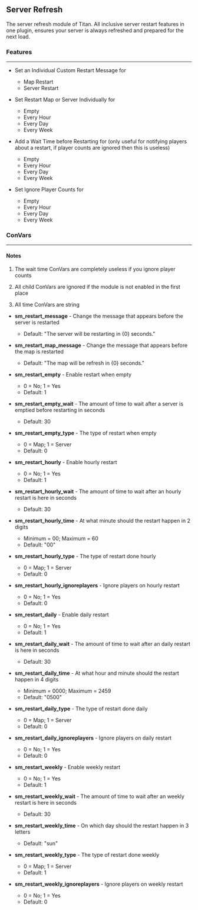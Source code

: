 Server Refresh
---
The server refresh module of Titan. All inclusive server restart features in one plugin, ensures your server is always refreshed and prepared for the next load.

### Features
---
- Set an Individual Custom Restart Message for
  - Map Restart
  - Server Restart
  
- Set Restart Map or Server Individually for
  - Empty
  - Every Hour
  - Every Day
  - Every Week
  
- Add a Wait Time before Restarting for (only useful for notifying players about a restart, if player counts are ignored then this is useless)
  - Empty
  - Every Hour
  - Every Day
  - Every Week
  
- Set Ignore Player Counts for
  - Empty
  - Every Hour
  - Every Day
  - Every Week
  
### ConVars
---
#### Notes
1. The wait time ConVars are completely useless if you ignore player counts

2. All child ConVars are ignored if the module is not enabled in the first place

3. All time ConVars are string

- **sm_restart_message** - Change the message that appears before the server is restarted
  - Default: "The server will be restarting in {0} seconds."
  
- **sm_restart_map_message** - Change the message that appears before the map is restarted
  - Default: "The map will be refresh in {0} seconds."
  
- **sm_restart_empty** - Enable restart when empty
  - 0 = No; 1 = Yes
  - Default: 1
  
- **sm_restart_empty_wait** - The amount of time to wait after a server is emptied before restarting in seconds
  - Default: 30
  
- **sm_restart_empty_type** - The type of restart when empty
  - 0 = Map; 1 = Server
  - Default: 0
  
- **sm_restart_hourly** - Enable hourly restart
  - 0 = No; 1 = Yes
  - Default: 1
  
- **sm_restart_hourly_wait** - The amount of time to wait after an hourly restart is here in seconds
  - Default: 30
  
- **sm_restart_hourly_time** - At what minute should the restart happen in 2 digits
  - Minimum = 00; Maximum = 60
  - Default: "00"
  
- **sm_restart_hourly_type** - The type of restart done hourly
  - 0 = Map; 1 = Server
  - Default: 0
  
- **sm_restart_hourly_ignoreplayers** - Ignore players on hourly restart
  - 0 = No; 1 = Yes
  - Default: 0
  
- **sm_restart_daily** - Enable daily restart
  - 0 = No; 1 = Yes
  - Default: 1
  
- **sm_restart_daily_wait** - The amount of time to wait after an daily restart is here in seconds
  - Default: 30
  
- **sm_restart_daily_time** - At what hour and minute should the restart happen in 4 digits
  - Minimum = 0000; Maximum = 2459
  - Default: "0500"
  
- **sm_restart_daily_type** - The type of restart done daily
  - 0 = Map; 1 = Server
  - Default: 0
  
- **sm_restart_daily_ignoreplayers** - Ignore players on daily restart
  - 0 = No; 1 = Yes
  - Default: 0
  
- **sm_restart_weekly** - Enable weekly restart
  - 0 = No; 1 = Yes
  - Default: 1
  
- **sm_restart_weekly_wait** - The amount of time to wait after an weekly restart is here in seconds
  - Default: 30
  
- **sm_restart_weekly_time** - On which day should the restart happen in 3 letters
  - Default: "sun"
  
- **sm_restart_weekly_type** - The type of restart done weekly
  - 0 = Map; 1 = Server
  - Default: 1
  
- **sm_restart_weekly_ignoreplayers** - Ignore players on weekly restart
  - 0 = No; 1 = Yes
  - Default: 0
